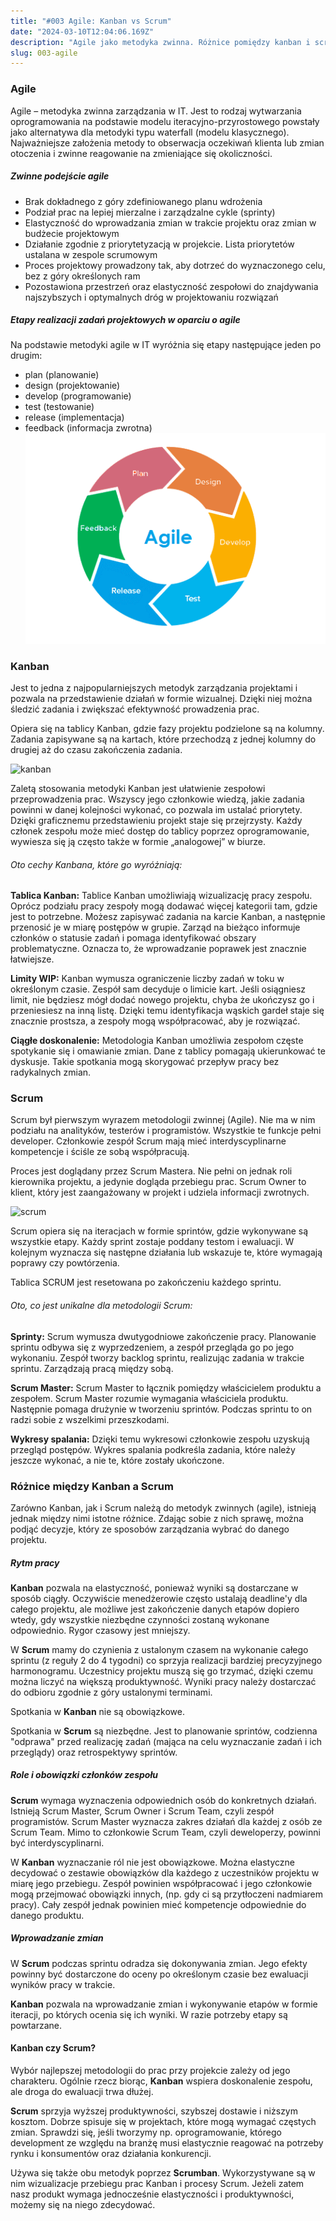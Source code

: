 ```yaml
---
title: "#003 Agile: Kanban vs Scrum" 
date: "2024-03-10T12:04:06.169Z"
description: "Agile jako metodyka zwinna. Różnice pomiędzy kanban i scrum."
slug: 003-agile
---
```


### Agile
Agile – metodyka zwinna zarządzania w IT. Jest to rodzaj wytwarzania oprogramowania na podstawie modelu iteracyjno-przyrostowego powstały jako alternatywa dla metodyki typu waterfall (modelu klasycznego). Najważniejsze założenia metody to obserwacja oczekiwań klienta lub zmian otoczenia i zwinne reagowanie na zmieniające się okoliczności.

##### Zwinne podejście agile
- Brak dokładnego z góry zdefiniowanego planu wdrożenia
- Podział prac na lepiej mierzalne i zarządzalne cykle (sprinty)
- Elastyczność do wprowadzania zmian w trakcie projektu oraz zmian w budżecie projektowym
- Działanie zgodnie z priorytetyzacją w projekcie. Lista priorytetów ustalana w zespole scrumowym
- Proces projektowy prowadzony tak, aby dotrzeć do wyznaczonego celu, bez z góry określonych ram
- Pozostawiona przestrzeń oraz elastyczność zespołowi do znajdywania najszybszych i optymalnych dróg w projektowaniu rozwiązań

##### Etapy realizacji zadań projektowych w oparciu o agile
Na podstawie metodyki agile w IT wyróżnia się etapy następujące jeden po drugim:
- plan (planowanie)
- design (projektowanie)
- develop (programowanie)
- test (testowanie)
- release (implementacja)
- feedback (informacja zwrotna)
![agile](agile_process_infografika.png)

### Kanban
Jest to jedna z najpopularniejszych metodyk zarządzania projektami i pozwala na przedstawienie działań w formie wizualnej. Dzięki niej można śledzić zadania i zwiększać efektywność prowadzenia prac.

Opiera się na tablicy Kanban, gdzie fazy projektu podzielone są na kolumny. Zadania zapisywane są na kartach, które przechodzą z jednej kolumny do drugiej aż do czasu zakończenia zadania.

![kanban](kanban.jpg)

Zaletą stosowania metodyki Kanban jest ułatwienie zespołowi przeprowadzenia prac. Wszyscy jego członkowie wiedzą, jakie zadania powinni w danej kolejności wykonać, co pozwala im ustalać priorytety. Dzięki graficznemu przedstawieniu projekt staje się przejrzysty. Każdy członek zespołu może mieć dostęp do tablicy poprzez oprogramowanie, wywiesza się ją często także w formie „analogowej” w biurze.

###### Oto cechy Kanbana, które go wyróżniają:

**Tablica Kanban:** Tablice Kanban umożliwiają wizualizację pracy zespołu. Oprócz podziału pracy zespoły mogą dodawać więcej kategorii tam, gdzie jest to potrzebne. Możesz zapisywać zadania na karcie Kanban, a następnie przenosić je w miarę postępów w grupie. Zarząd na bieżąco informuje członków o statusie zadań i pomaga identyfikować obszary problematyczne. Oznacza to, że wprowadzanie poprawek jest znacznie łatwiejsze.

**Limity WIP:** Kanban wymusza ograniczenie liczby zadań w toku w określonym czasie. Zespół sam decyduje o limicie kart. Jeśli osiągniesz limit, nie będziesz mógł dodać nowego projektu, chyba że ukończysz go i przeniesiesz na inną listę. Dzięki temu identyfikacja wąskich gardeł staje się znacznie prostsza, a zespoły mogą współpracować, aby je rozwiązać.

**Ciągłe doskonalenie:** Metodologia Kanban umożliwia zespołom częste spotykanie się i omawianie zmian. Dane z tablicy pomagają ukierunkować te dyskusje. Takie spotkania mogą skorygować przepływ pracy bez radykalnych zmian.

### Scrum
Scrum był pierwszym wyrazem metodologii zwinnej (Agile). Nie ma w nim podziału na analityków, testerów i programistów. Wszystkie te funkcje pełni developer. Członkowie zespół Scrum mają mieć interdyscyplinarne kompetencje i ściśle ze sobą współpracują.

Proces jest doglądany przez Scrum Mastera. Nie pełni on jednak roli kierownika projektu, a jedynie dogląda przebiegu prac. Scrum Owner to klient, który jest zaangażowany w projekt i udziela informacji zwrotnych.

![scrum](scrum.jpg)

Scrum opiera się na iteracjach w formie sprintów, gdzie wykonywane są wszystkie etapy. Każdy sprint zostaje poddany testom i ewaluacji. W kolejnym wyznacza się następne działania lub wskazuje te, które wymagają poprawy czy powtórzenia.

Tablica SCRUM jest resetowana po zakończeniu każdego sprintu.

###### Oto, co jest unikalne dla metodologii Scrum:

**Sprinty:** Scrum wymusza dwutygodniowe zakończenie pracy. Planowanie sprintu odbywa się z wyprzedzeniem, a zespół przegląda go po jego wykonaniu. Zespół tworzy backlog sprintu, realizując zadania w trakcie sprintu. Zarządzają pracą między sobą.

**Scrum Master:** Scrum Master to łącznik pomiędzy właścicielem produktu a zespołem. Scrum Master rozumie wymagania właściciela produktu. Następnie pomaga drużynie w tworzeniu sprintów. Podczas sprintu to on radzi sobie z wszelkimi przeszkodami.

**Wykresy spalania:** Dzięki temu wykresowi członkowie zespołu uzyskują przegląd postępów. Wykres spalania podkreśla zadania, które należy jeszcze wykonać, a nie te, które zostały ukończone.

### Różnice między Kanban a Scrum
Zarówno Kanban, jak i Scrum należą do metodyk zwinnych (agile), istnieją jednak między nimi istotne różnice. Zdając sobie z nich sprawę, można podjąć decyzje, który ze sposobów zarządzania wybrać do danego projektu.

##### Rytm pracy
**Kanban** pozwala na elastyczność, ponieważ wyniki są dostarczane w sposób ciągły. Oczywiście menedżerowie często ustalają deadline'y dla całego projektu, ale możliwe jest zakończenie danych etapów dopiero wtedy, gdy wszystkie niezbędne czynności zostaną wykonane odpowiednio. Rygor czasowy jest mniejszy.

W **Scrum** mamy do czynienia z ustalonym czasem na wykonanie całego sprintu (z reguły 2 do 4 tygodni) co sprzyja realizacji bardziej precyzyjnego harmonogramu. Uczestnicy projektu muszą się go trzymać, dzięki czemu można liczyć na większą produktywność. Wyniki pracy należy dostarczać do odbioru zgodnie z góry ustalonymi terminami.

Spotkania w **Kanban** nie są obowiązkowe.

Spotkania w **Scrum** są niezbędne. Jest to planowanie sprintów, codzienna "odprawa" przed realizację zadań (mająca na celu wyznaczanie zadań i ich przeglądy) oraz retrospektywy sprintów.

##### Role i obowiązki członków zespołu
**Scrum** wymaga wyznaczenia odpowiednich osób do konkretnych działań. Istnieją Scrum Master, Scrum Owner i Scrum Team, czyli zespół programistów. Scrum Master wyznacza zakres działań dla każdej z osób ze Scrum Team. Mimo to członkowie Scrum Team, czyli deweloperzy, powinni być interdyscyplinarni.

W **Kanban** wyznaczanie ról nie jest obowiązkowe. Można elastyczne decydować o zestawie obowiązków dla każdego z uczestników projektu w miarę jego przebiegu. Zespół powinien współpracować i jego członkowie mogą przejmować obowiązki innych, (np. gdy ci są przytłoczeni nadmiarem pracy). Cały zespół jednak powinien mieć kompetencje odpowiednie do danego produktu.

##### Wprowadzanie zmian
W **Scrum** podczas sprintu odradza się dokonywania zmian. Jego efekty powinny być dostarczone do oceny po określonym czasie bez ewaluacji wyników pracy w trakcie.

**Kanban** pozwala na wprowadzanie zmian i wykonywanie etapów w formie iteracji, po których ocenia się ich wyniki. W razie potrzeby etapy są powtarzane.

#### Kanban czy Scrum?
Wybór najlepszej metodologii do prac przy projekcie zależy od jego charakteru. Ogólnie rzecz biorąc, **Kanban** wspiera doskonalenie zespołu, ale droga do ewaluacji trwa dłużej.

**Scrum** sprzyja wyższej produktywności, szybszej dostawie i niższym kosztom. Dobrze spisuje się w projektach, które mogą wymagać częstych zmian. Sprawdzi się, jeśli tworzymy np. oprogramowanie, którego development ze względu na branżę musi elastycznie reagować na potrzeby rynku i konsumentów oraz działania konkurencji.

Używa się także obu metodyk poprzez **Scrumban**. Wykorzystywane są w nim wizualizacje przebiegu prac Kanban i procesy Scrum. Jeżeli zatem nasz produkt wymaga jednocześnie elastyczności i produktywności, możemy się na niego zdecydować.
